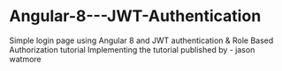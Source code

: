 # Angular-8---JWT-Authentication
Simple login page using Angular 8 and JWT authentication &amp;  Role Based Authorization tutorial 
Implementing the tutorial published by - jason watmore
